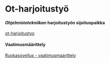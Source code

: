 # Ot-harjoitustyö

#### *Ohjelmistotekniikan* **harjoitustyön** sijoituspaikka
[ot-harjoitustyo](https://github.com/ansketom/ot-harjoitustyo/tree/master/laskarit/viikko1)  

#### Vaatimusmäärittely
[Ruokasovellus - vaatimusmaarittely](https://github.com/ansketom/ot-harjoitustyo/blob/master/Dokumentointi/vaatimusmaarittely.md)  
